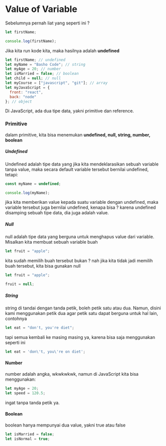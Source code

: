 # Value of Variable

Sebelumnya pernah liat yang seperti ini ?

```javascript
let firstName;

console.log(firstName);
```

Jika kita run kode kita, maka hasilnya adalah **undefined**

```javascript
let firstName; // undefined
let myName = "Basho Code"; // string
let myAge = 20; // number
let isMarried = false; // boolean
let child = null; // null
let myCourse = ["javascript", "git"]; // array
let myJavaScript = {
  front: "react",
  back: "node"
}; // object
```

Di JavaScript, ada dua tipe data, yakni primitive dan reference.

### Primitive

dalam primitive, kita bisa menemukan **undefined, null, string, number, boolean**

##### Undefined

Undefined adalah tipe data yang jika kita mendeklarasikan sebuah variable tanpa value, maka secara default variable tersebut bernilai undefined, tetapi:

```javascript
const myName = undefined;

console.log(myName);
```

jika kita memberikan value kepada suatu variable dengan undefined, maka variable tersebut juga bernilai undefined, kenapa bisa ? karena undefined disamping sebuah tipe data, dia juga adalah value.

##### Null

null adalah tipe data yang berguna untuk menghapus value dari variable. Misalkan kita membuat sebuah variable buah

```javascript
let fruit = "apple";
```

kita sudah memilih buah tersebut bukan ? nah jika kita tidak jadi memilih buah tersebut, kita bisa gunakan null

```javascript
let fruit = "apple";

fruit = null;
```

##### String

string di tandai dengan tanda petik, boleh petik satu atau dua. Namun, disini kami menggunakan petik dua agar petik satu dapat berguna untuk hal lain, contohnya

```javascript
let eat = "don't, you're diet";
```

tapi semua kembali ke masing masing ya, karena bisa saja menggunakan seperti ini

```javascript
let eat = 'don\'t, you\'re on diet';
```

#### Number

number adalah angka, wkwkwkwk, namun di JavaScript kita bisa menggunakan:

```javascript
let myAge = 20;
let speed = 120.5;
```

ingat tanpa tanda petik ya.

#### Boolean

boolean hanya mempunyai dua value, yakni true atau false

```javascript
let isMarried = false;
let isNormal = true;
```
